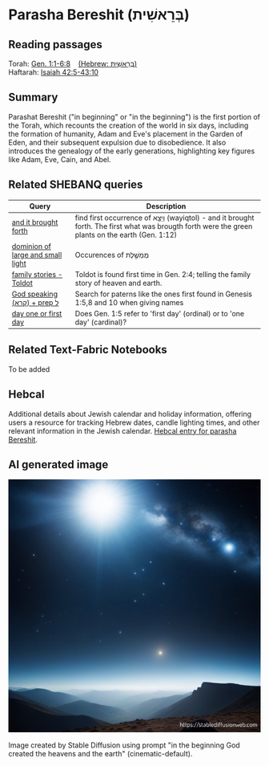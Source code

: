 # Parasha Bereshit (בְּרֵאשִׁית)

## Reading passages

Torah: <a href="https://www.stepbible.org/?q=version=NASB2020|reference=Gen.1:1-6:8&options=HNVUG" target="_blank">Gen. 1:1-6:8</a> &nbsp;&nbsp; [(Hebrew: בְּרֵאשִׁית)](https://tikkun.io/#/p/bereshit)<br>
Haftarah: <a href="https://www.stepbible.org/?q=version=NASB2020|reference=Isa.42:5-43:10&options=HNVUG" target="_blank">Isaiah 42:5-43:10</a>

## Summary

Parashat Bereshit ("in beginning" or "in the beginning") is the first portion of the Torah, which recounts the creation of the world in six days, including the formation of humanity, Adam and Eve's placement in the Garden of Eden, and their subsequent expulsion due to disobedience. It also introduces the genealogy of the early generations, highlighting key figures like Adam, Eve, Cain, and Abel.

## Related SHEBANQ queries

Query | Description
--- | ---
[and it brought forth](https://shebanq.ancient-data.org/hebrew/text?iid=5623&page=1&mr=r&qw=q) | find first occurrence of וַיֵּצֵ֥א (wayiqtol) - and it brought forth. The first what was brougth forth were the green plants on the earth (Gen. 1:12)
[dominion of large and small light](https://shebanq.ancient-data.org/hebrew/text?iid=6242&page=1&mr=r&qw=q)| Occurences of מֶמְשֶׁ֣לֶת
[family stories - Toldot](https://shebanq.ancient-data.org/hebrew/text?iid=6261&page=1&mr=r&qw=q) | Toldot is found first time in Gen. 2:4; telling the family story of heaven and earth.
[God speaking (קרא) + prep ל](https://shebanq.ancient-data.org/hebrew/text?iid=6279&page=1&mr=r&qw=q) | Search for paterns like the ones first found in Genesis 1:5,8 and 10 when giving names
[day one or first day](https://shebanq.ancient-data.org/hebrew/text?iid=6281&page=1&mr=r&qw=q) | Does Gen. 1:5 refer to 'first day' (ordinal) or to 'one day' (cardinal)?

## Related Text-Fabric Notebooks

To be added

## Hebcal

Additional details about Jewish calendar and holiday information, offering users a resource for tracking Hebrew dates, candle lighting times, and other relevant information in the Jewish calendar. [Hebcal entry for parasha Bereshit](https://www.hebcal.com/sedrot/bereshit).

## AI generated image

<img src="stablediffusion_image.png">

Image created by Stable Diffusion using prompt "in the beginning God created the heavens and the earth" (cinematic-default).
